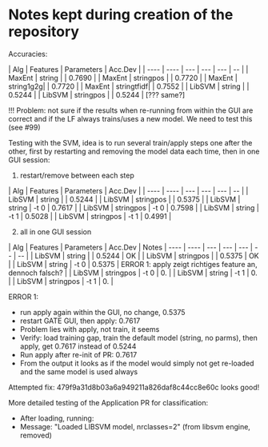 # Notes kept during creation of the repository


Accuracies:

| Alg | Features | Parameters | Acc.Dev | 
| ---- | ---- | --- | --- | --- | -- |
| MaxEnt  | string    |  | 0.7690 | 
| MaxEnt  | stringpos |  | 0.7720 |
| MaxEnt  | string1g2g|  | 0.7720 | 
| MaxEnt  | stringtfidf| | 0.7552 | 
| LibSVM  | string    |  | 0.5244 | 
| LibSVM  | stringpos |  | 0.5244 | [??? same?]


!!! Problem: not sure if the results when re-running from within the GUI are correct and if 
the LF always trains/uses a new model. We need to test this (see #99)

Testing with the SVM, idea is to run several train/apply steps one after the other, first
by restarting and removing the model data each time, then in one GUI session:

1) restart/remove between each step

| Alg | Features | Parameters | Acc.Dev | 
| ---- | ---- | --- | --- | --- | -- |
| LibSVM  | string    |       | 0.5244 | 
| LibSVM  | stringpos |       | 0.5375 | 
| LibSVM  | string    | -t 0  | 0.7617 | 
| LibSVM  | stringpos | -t 0  | 0.7598 | 
| LibSVM  | string    | -t 1  | 0.5028 | 
| LibSVM  | stringpos | -t 1  | 0.4991 | 

2) all in one GUI session

| Alg | Features | Parameters | Acc.Dev | Notes
| ---- | ---- | --- | --- | --- | -- | -- |
| LibSVM  | string    |       | 0.5244 | OK |
| LibSVM  | stringpos |       | 0.5375 | OK |
| LibSVM  | string    | -t 0  | 0.5375 |  ERROR 1: apply zeigt richtiges feature an, dennoch falsch? |
| LibSVM  | stringpos | -t 0  | 0. | 
| LibSVM  | string    | -t 1  | 0. | 
| LibSVM  | stringpos | -t 1  | 0. | 

ERROR 1:
* run apply again within the GUI, no change, 0.5375 
* restart GATE GUI, then apply: 0.7617
* Problem lies with apply, not train, it seems
* Verify: load training gap, train the default model (string, no parms), then apply, get 0.7617 instead of 0.5244
* Run apply after re-init of PR: 0.7617
* From the output it looks as if the model would simply not get re-loaded and the same model is used always

Attempted fix: 479f9a31d8b03a6a949211a826daf8c44cc8e60c
looks good!

More detailed testing of the Application PR for classification:
* After loading, running:
* Message: "Loaded LIBSVM model, nrclasses=2" (from libsvm engine, removed)
